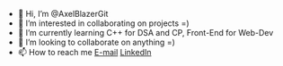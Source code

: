 - 👋 Hi, I’m @AxelBlazerGit
- 👀 I’m interested in collaborating on projects =)
- 🌱 I’m currently learning C++ for DSA and CP, Front-End for Web-Dev
- 💞️ I’m looking to collaborate on anything =)
- 📫 How to reach me [E-mail](mailto:jaylalsjc@gmail.com) [LinkedIn](https://www.linkedin.com/in/jay-kumar-lal)

<!---
AxelBlazerGit/AxelBlazerGit is a ✨ special ✨ repository because its `README.md` (this file) appears on your GitHub profile.
You can click the Preview link to take a look at your changes.
--->


